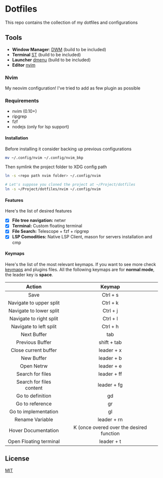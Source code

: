 # Dotfiles
This repo contains the collection of my dotfiles and configurations

## Tools
 - **Window Manager**: [DWM](https://dwm.suckless.org/) (build to be included)
 - **Terminal** [ST](https://st.suckless.org/) (build to be included)
 - **Launcher** [dmenu](https://tools.suckless.org/dmenu/) (build to be included)
 - **Editor** [nvim](https://neovim.io/)

### Nvim
My neovim configuration! I've tried to add as few plugin as possible 

### Requirements
 - nvim (0.10+)
 - ripgrep
 - fzf
 - nodejs (only for lsp support)

#### Installation
Before installing it consider backing up previous configurations
```bash
mv ~/.config/nvim ~/.config/nvim_bkp
```
Then symlink the project folder to XDG config path
```bash
ln -s <repo path nvim folder> ~/.config/nvim

# Let's suppose you cloned the project at ~/Project/dotfiles
ln -s ~/Project/dotfiles/nvim ~/.config/nvim
```

#### Features
Here's the list of desired features
 - [x] **File tree navigation:** netwr
 - [x] **Terminal:** Custom floating terminal
 - [x] **File Search:** Telescope + fzf + ripgrep 
 - [x] **LSP Comodities:** Native LSP Client, mason for servers installation and cmp

#### Keymaps
Here's the list of the most relevant keymaps. If you want to see more check 
[keymaps](./nvim/lua/config/keymaps.lua) and plugins files.
All the following keymaps are for **normal mode**, the leader key is **space**.

| Action | Keymap |
| :-----: | :-----: |
| Save | Ctrl + s |
| Navigate to upper split | Ctrl + k | 
| Navigate to lower split | Ctrl + j | 
| Navigate to right split | Ctrl + l | 
| Navigate to left split  | Ctrl + h | 
| Next Buffer | tab | 
| Previous Buffer | shift + tab | 
| Close current buffer | leader + x| 
| New Buffer | leader + b | 
| Open Netrw | leader + e |
| Search for files | leader + ff|
| Search for files content | leader + fg |
| Go to definition | gd |
| Go to reference | gr |
| Go to implementation | gI |
| Rename Variable | leader + rn |
| Hover Documentation | K (once overed over the desired function|variable) |
| Open Floating terminal | leader + t|

## License
[MIT](LICENSE.md)
